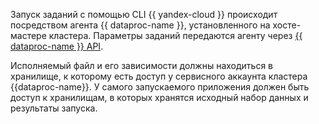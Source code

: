 Запуск заданий с помощью CLI {{ yandex-cloud }} происходит посредством агента {{ dataproc-name }}, установленного на хосте-мастере кластера. Параметры заданий передаются агенту через [{{ dataproc-name }} API](../../data-proc/api-ref/Job/index.md).  

Исполняемый файл и его зависимости должны находиться в хранилище, к которому есть доступ у сервисного аккаунта кластера {{dataproc-name}}. У самого запускаемого приложения должен быть доступ к хранилищам, в которых хранятся исходный набор данных и результаты запуска.
